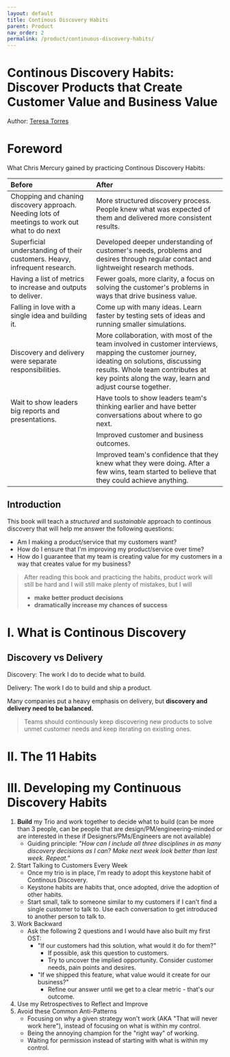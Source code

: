 ```yaml
---
layout: default
title: Continous Discovery Habits
parent: Product
nav_order: 2
permalink: /product/continuous-discovery-habits/
---
```


# Continous Discovery Habits: Discover Products that Create Customer Value and Business Value

Author: [Teresa Torres](https://www.producttalk.org/)

# Foreword

What Chris Mercury gained by practicing Continous Discovery Habits:

| Before                                       | After                                             |
|:---------------------------------------------|:--------------------------------------------------|
| Chopping and chaning discovery approach. Needing lots of meetings to work out what to do next | More structured discovery process. People knew what was expected of them and delivered more consistent results. |
| Superficial understanding of their customers. Heavy, infrequent research. | Developed deeper understanding of customer's needs, problems and desires through regular contact and lightweight research methods. |
| Having a list of metrics to increase and outputs to deliver. | Fewer goals, more clarity, a focus on solving the customer's problems in ways that drive business value. |
| Falling in love with a single idea and building it. | Come up with many ideas. Learn faster by testing sets of ideas and running smaller simulations. |
| Discovery and delivery were separate responsibilities. | More collaboration, with most of the team involved in customer interviews, mapping the customer journey, ideating on solutions, discussing results. Whole team contributes at key points along the way, learn and adjust course together. |
| Wait to show leaders big reports and presentations. | Have tools to show leaders team's thinking earlier and have better conversations about where to go next. |
|   | Improved customer and business outcomes. |
|   | Improved team's confidence that they knew what they were doing. After a few wins, team started to believe that they could achieve anything. |

## Introduction

This book will teach a *structured* and *sustainable* approach to continous discovery that will help me answer the following questions:
- Am I making a product/service that my customers want?
- How do I ensure that I'm improving my product/service over time?
- How do I guarantee that my team is creating value for my customers in a way that creates value for my business?

> After reading this book and practicing the habits, product work will still be hard and I will still make plenty of mistakes, but I will 
> - **make better product decisions**
> - **dramatically increase my chances of success**


# I. What is Continous Discovery

## Discovery vs Delivery

Discovery: The work I do to decide what to build.

Delivery: The work I do to build and ship a product.

Many companies put a heavy emphasis on delivery, but **discovery and delivery need to be balanced.**

> Teams should continously keep discovering new products to solve unmet customer needs and keep iterating on existing ones.



# II. The 11 Habits



# III. Developing my Continuous Discovery Habits

1. **Build** my Trio and work together to decide what to build (can be more than 3 people, can be people that are design/PM/engineering-minded or are interested in these if Designers/PMs/Engineers are not available)
    - Guiding principle: *"How can I include all three disciplines in as many discovery decisions as I can? Make next week look better than last week. Repeat."*
2. Start Talking to Customers Every Week
    - Once my trio is in place, I'm ready to adopt this keystone habit of Continous Discovery.
    - Keystone habits are habits that, once adopted, drive the adoption of other habits.
    - Start small, talk to someone similar to my customers if I can't find a single customer to talk to. Use each conversation to get introduced to another person to talk to.
3. Work Backward
    - Ask the following 2 questions and I would have also built my first OST:
        - "If our customers had this solution, what would it do for them?"
            - If possible, ask this question to customers.
            - Try to uncover the implied opportunity. Consider customer needs, pain points and desires.
        - "If we shipped this feature, what value would it create for our business?"
            - Refine our answer until we get to a clear metric - that's our outcome. 
4. Use my Retrospectives to Reflect and Improve
5. Avoid these Common Anti-Patterns
    - Focusing on why a given strategy won't work (AKA "That will never work here"), instead of focusing on what is within my control.
    - Being the annoying champion for the "right way" of working.
    - Waiting for permission instead of starting with what is within my control.
